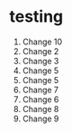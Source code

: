 # testing

1. Change 10
2. Change 2
3. Change 3
4. Change 5
5. Change 5
6. Change 7
6. Change 6
7. Change 8
8. Change 9
